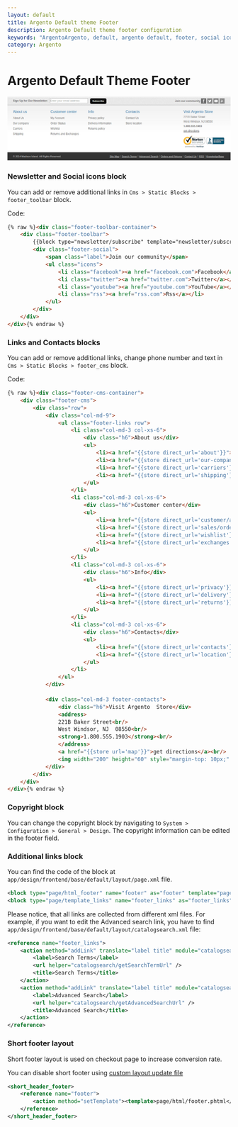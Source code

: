 ```yaml
---
layout: default
title: Argento Default theme Footer
description: Argento Default theme footer configuration
keywords: "ArgentoArgento, default, argento default, footer, social icons, links, copyright, contacts"
category: Argento
---
```


# Argento Default Theme Footer

![Argento Default theme footer](/images/argento/default/footer-links.png)

### Newsletter and Social icons block

You can add or remove additional links in `Cms > Static Blocks > footer_toolbar`
block.

Code:

```html
{% raw %}<div class="footer-toolbar-container">
    <div class="footer-toolbar">
        {{block type="newsletter/subscribe" template="newsletter/subscribe.phtml"}}
        <div class="footer-social">
            <span class="label">Join our community</span>
            <ul class="icons">
                <li class="facebook"><a href="facebook.com">Facebook</a></li>
                <li class="twitter"><a href="twitter.com">Twitter</a></li>
                <li class="youtube"><a href="youtube.com">YouTube</a></li>
                <li class="rss"><a href="rss.com">Rss</a></li>
            </ul>
        </div>
    </div>
</div>{% endraw %}
```

### Links and Contacts blocks

You can add or remove additional links, change phone number and text in
`Cms > Static Blocks > footer_cms` block.

Code:

```html
{% raw %}<div class="footer-cms-container">
    <div class="footer-cms">
        <div class="row">
            <div class="col-md-9">
                <ul class="footer-links row">
                    <li class="col-md-3 col-xs-6">
                        <div class="h6">About us</div>
                        <ul>
                            <li><a href="{{store direct_url='about'}}">About Us</a></li>
                            <li><a href="{{store direct_url='our-company'}}">Our company</a></li>
                            <li><a href="{{store direct_url='carriers'}}">Carriers</a></li>
                            <li><a href="{{store direct_url='shipping'}}">Shipping</a></li>
                        </ul>
                    </li>
                    <li class="col-md-3 col-xs-6">
                        <div class="h6">Customer center</div>
                        <ul>
                            <li><a href="{{store direct_url='customer/account'}}">My Account</a></li>
                            <li><a href="{{store direct_url='sales/order/history'}}">Order Status</a></li>
                            <li><a href="{{store direct_url='wishlist'}}">Wishlist</a></li>
                            <li><a href="{{store direct_url='exchanges'}}">Returns and Exchanges</a></li>
                        </ul>
                    </li>
                    <li class="col-md-3 col-xs-6">
                        <div class="h6">Info</div>
                        <ul>
                            <li><a href="{{store direct_url='privacy'}}">Privacy policy</a></li>
                            <li><a href="{{store direct_url='delivery'}}">Delivery information</a></li>
                            <li><a href="{{store direct_url='returns'}}">Returns policy</a></li>
                        </ul>
                    </li>
                    <li class="col-md-3 col-xs-6">
                        <div class="h6">Contacts</div>
                        <ul>
                            <li><a href="{{store direct_url='contacts'}}">Contact Us</a></li>
                            <li><a href="{{store direct_url='location'}}">Store location</a></li>
                        </ul>
                    </li>
                </ul>
            </div>

            <div class="col-md-3 footer-contacts">
                <div class="h6">Visit Argento  Store</div>
                <address>
                221B Baker Street<br/>
                West Windsor, NJ  08550<br/>
                <strong>1.800.555.1903</strong><br/>
                </address>
                <a href="{{store url='map'}}">get directions</a><br/>
                <img width="200" height="60" style="margin-top: 10px;" src="{{skin url='images/security_sign.gif'}}" srcset="{{skin url='images/security_sign@2x.gif"}} 2x" alt="Security Seal"/>
            </div>
        </div>
    </div>
</div>{% endraw %}
```

### Copyright block

You can change the copyright block by navigating to `System > Configuration > General > Design`.
The copyright information can be edited in the footer field.

### Additional links block

You can find the code of the block at `app/design/frontend/base/default/layout/page.xml` file.

```xml
<block type="page/html_footer" name="footer" as="footer" template="page/html/footer.phtml">
<block type="page/template_links" name="footer_links" as="footer_links" template="page/template/links.phtml"/>
```

Please notice, that all links are collected from different xml files. For example,
if you want to edit the Advanced search link, you have to find
`app/design/frontend/base/default/layout/catalogsearch.xml` file:

```xml
<reference name="footer_links">
    <action method="addLink" translate="label title" module="catalogsearch" ifconfig="catalog/seo/search_terms">
        <label>Search Terms</label>
        <url helper="catalogsearch/getSearchTermUrl" />
        <title>Search Terms</title>
    </action>
    <action method="addLink" translate="label title" module="catalogsearch">
        <label>Advanced Search</label>
        <url helper="catalogsearch/getAdvancedSearchUrl" />
        <title>Advanced Search</title>
    </action>
</reference>
```

### Short footer layout

Short footer layout is used on checkout page to increase conversion rate.

You can disable short footer using [custom layout update file](/m1/argento/theme-customization/small-changes/#custom-layout-update-file)

```xml
<short_header_footer>
    <reference name="footer">
        <action method="setTemplate"><template>page/html/footer.phtml</template></action>
    </reference>
</short_header_footer>
```
